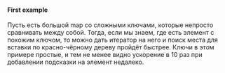 #### First example

Пусть есть большой map со сложными ключами, которые непросто сравнивать между собой. Тогда, если мы знаем, где есть элемент с похожим ключом, то можно дать итератор на него и поиск места для вставки по красно-чёрному дереву пройдёт быстрее.
Ключи в этом примере простые, и тем не менее видно ускорение в 10 раз при добавлении подсказки на элемент недалеко.



